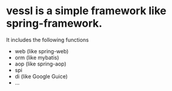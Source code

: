 # vessl is a simple framework like spring-framework.

It includes the following functions
- web (like spring-web)
- orm (like mybatis)
- aop (like spring-aop)
- spi
- di  (like Google Guice)
- ...
